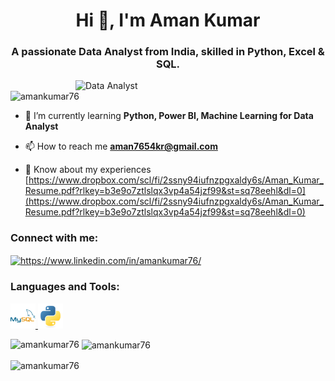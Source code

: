 
<h1 align="center">Hi 👋, I'm Aman Kumar</h1>
<h3 align="center">A passionate Data Analyst from India, skilled in Python, Excel & SQL.</h3>

<img align= "right" alt="Data Analyst" width="400" src="https://encrypted-tbn0.gstatic.com/images?q=tbn:ANd9GcSxhAQwXZ6WaumYE8zFmRhXNJ1-NDI1HLi-iA&s">

<p align="left"> <img src="https://komarev.com/ghpvc/?username=amankumar76&label=Profile%20views&color=0e75b6&style=flat" alt="amankumar76" /> </p>

- 🌱 I’m currently learning **Python, Power BI, Machine Learning for Data Analyst**

- 📫 How to reach me **aman7654kr@gmail.com**

- 📄 Know about my experiences [https://www.dropbox.com/scl/fi/2ssny94iufnzpgxaldy6s/Aman_Kumar_Resume.pdf?rlkey=b3e9o7ztlslqx3vp4a54jzf99&st=sq78eehl&dl=0](https://www.dropbox.com/scl/fi/2ssny94iufnzpgxaldy6s/Aman_Kumar_Resume.pdf?rlkey=b3e9o7ztlslqx3vp4a54jzf99&st=sq78eehl&dl=0)

<h3 align="left">Connect with me:</h3>
<p align="left">
<a href="https://linkedin.com/in/https://www.linkedin.com/in/amankumar76/" target="blank"><img align="center" src="https://raw.githubusercontent.com/rahuldkjain/github-profile-readme-generator/master/src/images/icons/Social/linked-in-alt.svg" alt="https://www.linkedin.com/in/amankumar76/" height="30" width="40" /></a>
</p>

<h3 align="left">Languages and Tools:</h3>
<p align="left"> <a href="https://www.mysql.com/" target="_blank" rel="noreferrer"> <img src="https://raw.githubusercontent.com/devicons/devicon/master/icons/mysql/mysql-original-wordmark.svg" alt="mysql" width="40" height="40"/> </a> <a href="https://www.python.org" target="_blank" rel="noreferrer"> <img src="https://raw.githubusercontent.com/devicons/devicon/master/icons/python/python-original.svg" alt="python" width="40" height="40"/> </a> </p>

<p><img align="left" src="https://github-readme-stats.vercel.app/api/top-langs?username=amankumar76&show_icons=true&locale=en&layout=compact" alt="amankumar76" /></p>

<p>&nbsp;<img align="center" src="https://github-readme-stats.vercel.app/api?username=amankumar76&show_icons=true&locale=en" alt="amankumar76" /></p>

<p><img align="center" src="https://github-readme-streak-stats.herokuapp.com/?user=amankumar76&" alt="amankumar76" /></p>
